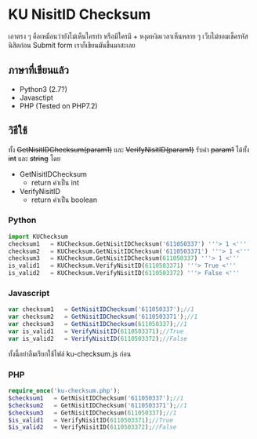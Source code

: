 # KU NisitID Checksum

เอาตรง ๆ คือเหมือนว่ายังไม่เห็นใครทำ หรือมีใครมี + หงุดหงิดเวลาเห็นหลาย ๆ เว็บไม่ยอมเช็ครหัสนิสิตก่อน Submit form เราก็เขียนมันขึ้นมาสะเลย

## ภาษาที่เขียนแล้ว

* Python3 (2.7?)
* Javasctipt
* PHP (Tested on PHP7.2)

## วิธีใช้

ทั้ง ~~GetNisitIDChecksum(param1)~~ และ ~~VerifyNisitID(param1)~~ รับค่า ~~param1~~ ได้ทั้ง ~~int~~ และ ~~string~~ โดย

* GetNisitIDChecksum
  * return ค่าเป็น int
* VerifyNisitID
  * return ค่าเป็น boolean

### Python

```python
import KUChecksum
checksum1   = KUChecksum.GetNisitIDChecksum('611050337') '''> 1 <'''
checksum2   = KUChecksum.GetNisitIDChecksum('6110503371') '''> 1 <'''
checksum3   = KUChecksum.GetNisitIDChecksum(611050337) '''> 1 <'''
is_valid1   = KUChecksum.VerifyNisitID(6110503371) '''> True <'''
is_valid2   = KUChecksum.VerifyNisitID(6110503372) '''> False <'''
```

### Javascript

```javascript
var checksum1   = GetNisitIDChecksum('611050337');//1
var checksum2   = GetNisitIDChecksum('6110503371');//1
var checksum3   = GetNisitIDChecksum(611050337);//1
var is_valid1   = VerifyNisitID(6110503371);//True
var is_valid2   = VerifyNisitID(6110503372);//False
```

ทั้งนี้อย่าลืมเรียกใช้ไฟล์ ku-checksum.js ก่อน

### PHP

```php
require_once('ku-checksum.php');
$checksum1   = GetNisitIDChecksum('611050337');//1
$checksum2   = GetNisitIDChecksum('6110503371');//1
$checksum3   = GetNisitIDChecksum(611050337);//1
$is_valid1   = VerifyNisitID(6110503371);//True
$is_valid2   = VerifyNisitID(6110503372);//False
```
